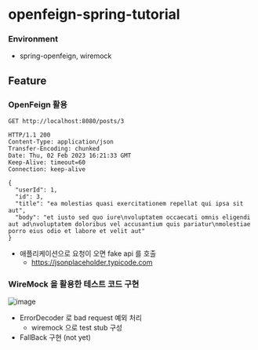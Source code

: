 # openfeign-spring-tutorial

### Environment

- spring-openfeign, wiremock

## Feature

### OpenFeign 활용

```http request
GET http://localhost:8080/posts/3

HTTP/1.1 200 
Content-Type: application/json
Transfer-Encoding: chunked
Date: Thu, 02 Feb 2023 16:21:33 GMT
Keep-Alive: timeout=60
Connection: keep-alive

{
  "userId": 1,
  "id": 3,
  "title": "ea molestias quasi exercitationem repellat qui ipsa sit aut",
  "body": "et iusto sed quo iure\nvoluptatem occaecati omnis eligendi aut ad\nvoluptatem doloribus vel accusantium quis pariatur\nmolestiae porro eius odio et labore et velit aut"
}

```
- 애플리케이션으로 요청이 오면 fake api 를 호출
  - https://jsonplaceholder.typicode.com

### WireMock 을 활용한 테스트 코드 구현

![image](https://user-images.githubusercontent.com/55722186/216381219-e641abc6-017f-41e8-b5d0-0614ae156a12.png)

- ErrorDecoder 로 bad request 예외 처리
  - wiremock 으로 test stub 구성
- FallBack 구현 (not yet)
